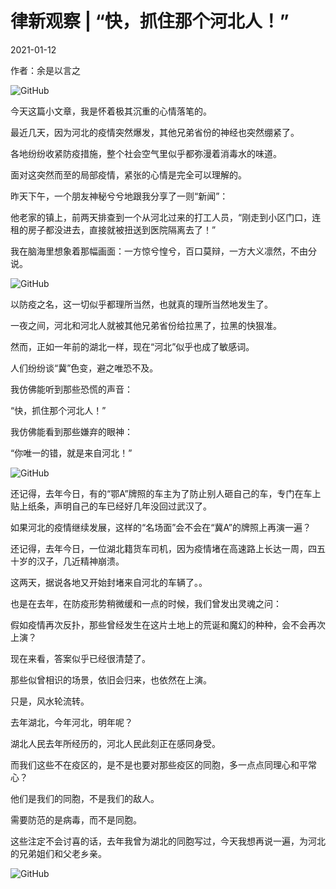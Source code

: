 # 律新观察 | “快，抓住那个河北人！”

2021-01-12

作者：余是以言之

![GitHub](https://chinadigitaltimes.net/chinese/files/2021/01/post-661456-5ffe119acaf0d.png)

今天这篇小文章，我是怀着极其沉重的心情落笔的。

最近几天，因为河北的疫情突然爆发，其他兄弟省份的神经也突然绷紧了。

各地纷纷收紧防疫措施，整个社会空气里似乎都弥漫着消毒水的味道。

面对这突然而至的局部疫情，紧张的心情是完全可以理解的。

昨天下午，一个朋友神秘兮兮地跟我分享了一则“新闻”：

他老家的镇上，前两天排查到一个从河北过来的打工人员，“刚走到小区门口，连租的房子都没进去，直接就被扭送到医院隔离去了！”

我在脑海里想象着那幅画面：一方惊兮惶兮，百口莫辩，一方大义凛然，不由分说。

![GitHub](https://chinadigitaltimes.net/chinese/files/2021/01/post-661456-5ffe119e36c3c.png)

以防疫之名，这一切似乎都理所当然，也就真的理所当然地发生了。

一夜之间，河北和河北人就被其他兄弟省份给拉黑了，拉黑的快狠准。

然而，正如一年前的湖北一样，现在“河北”似乎也成了敏感词。

人们纷纷谈“冀”色变，避之唯恐不及。

我仿佛能听到那些恐慌的声音：

“快，抓住那个河北人！”

我仿佛能看到那些嫌弃的眼神：

“你唯一的错，就是来自河北！”

![GitHub](https://chinadigitaltimes.net/chinese/files/2021/01/post-661456-5ffe11a162d83.png)

还记得，去年今日，有的“鄂A”牌照的车主为了防止别人砸自己的车，专门在车上贴上纸条，声明自己的车已经好几年没回过武汉了。

如果河北的疫情继续发展，这样的“名场面”会不会在“冀A”的牌照上再演一遍？

还记得，去年今日，一位湖北籍货车司机，因为疫情堵在高速路上长达一周，四五十岁的汉子，几近精神崩溃。

这两天，据说各地又开始封堵来自河北的车辆了。。

也是在去年，在防疫形势稍微缓和一点的时候，我们曾发出灵魂之问：

假如疫情再次反扑，那些曾经发生在这片土地上的荒诞和魔幻的种种，会不会再次上演？

现在来看，答案似乎已经很清楚了。

那些似曾相识的场景，依旧会归来，也依然在上演。

只是，风水轮流转。

去年湖北，今年河北，明年呢？

湖北人民去年所经历的，河北人民此刻正在感同身受。

而我们这些不在疫区的，是不是也要对那些疫区的同胞，多一点点同理心和平常心？

他们是我们的同胞，不是我们的敌人。

需要防范的是病毒，而不是同胞。

这些注定不会讨喜的话，去年我曾为湖北的同胞写过，今天我想再说一遍，为河北的兄弟姐们和父老乡亲。

![GitHub](https://chinadigitaltimes.net/chinese/files/2021/01/post-661456-5ffe11a4abd5b.png)


